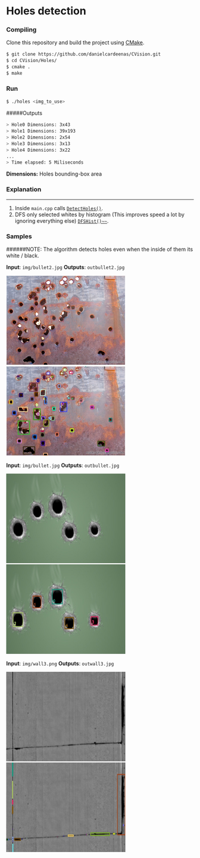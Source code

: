 # Holes detection

### Compiling

Clone this repository and build the project using [CMake](http://www.cmake.org/download/).

```sh
$ git clone https://github.com/danielcardeenas/CVision.git
$ cd CVision/Holes/
$ cmake .
$ make
```
### Run
```sh
$ ./holes <img_to_use>
```
#####Outputs

```sh
> Hole0 Dimensions: 3x43
> Hole1 Dimensions: 39x193
> Hole2 Dimensions: 2x54
> Hole3 Dimensions: 3x13
> Hole4 Dimensions: 3x22
...
> Time elapsed: 5 Miliseconds

```


**Dimensions:** Holes bounding-box area

### Explanation

---------------------------------------

1.  Inside `main.cpp` calls [`DetectHoles()`](https://github.com/danielcardeenas/CVision/blob/master/libs/NewUtils.cpp#L8). 
2.  DFS only selected whites by histogram (This improves speed a lot by ignoring everything else) [`DFSHist()~~`](https://github.com/danielcardeenas/CVision/blob/master/libs/NewUtils.cpp#L46). 

### Samples


######NOTE:
The algorithm detects holes even when the inside of them its white / black.


**Input**: ```img/bullet2.jpg```
**Outputs**: ```outbullet2.jpg```

<img src="https://raw.githubusercontent.com/danielcardeenas/CVision/master/Holes/img/bullet2.jpg" width="320" height="240" />
<img src="https://raw.githubusercontent.com/danielcardeenas/CVision/master/Holes/outbullet2.jpg" width="320" height="240" />

**Input**: ```img/bullet.jpg```
**Outputs**: ```outbullet.jpg```

<img src="https://raw.githubusercontent.com/danielcardeenas/CVision/master/Holes/img/bullet.jpg" width="320" height="240" />
<img src="https://raw.githubusercontent.com/danielcardeenas/CVision/master/Holes/outbullet.jpg" width="320" height="240" />

**Input**: ```img/wall3.png```
**Outputs**: ```outwall3.jpg```

<img src="https://raw.githubusercontent.com/danielcardeenas/CVision/master/Holes/img/wall3.png" width="320" height="240" />
<img src="https://raw.githubusercontent.com/danielcardeenas/CVision/master/Holes/outwall3.jpg" width="320" height="240" />
